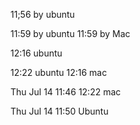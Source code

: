 11;56 by ubuntu

11:59 by ubuntu
11:59 by Mac

12:16 ubuntu

12:22 ubuntu
12:16 mac

Thu Jul 14 11:46
12:22 mac


Thu Jul 14 11:50 Ubuntu